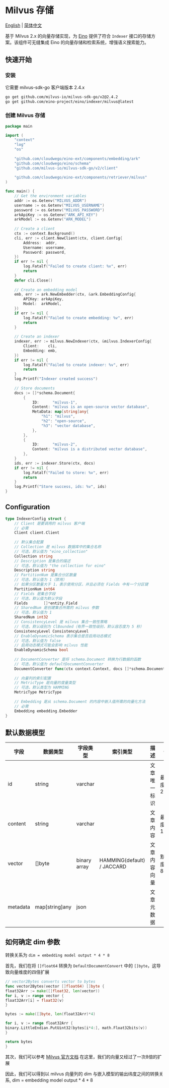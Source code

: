 # Milvus 存储

[English](README.md) | [简体中文](README_zh.md)

基于 Milvus 2.x 的向量存储实现，为 [Eino](https://github.com/cloudwego/eino) 提供了符合 `Indexer` 接口的存储方案。该组件可无缝集成
Eino 的向量存储和检索系统，增强语义搜索能力。

## 快速开始

### 安装

它需要 milvus-sdk-go 客户端版本 2.4.x

```bash
go get github.com/milvus-io/milvus-sdk-go/v2@2.4.2
go get github.com/eino-project/eino/indexer/milvus@latest
```

### 创建 Milvus 存储

```go
package main

import (
	"context"
	"log"
	"os"
	
	"github.com/cloudwego/eino-ext/components/embedding/ark"
	"github.com/cloudwego/eino/schema"
	"github.com/milvus-io/milvus-sdk-go/v2/client"
	
	"github.com/cloudwego/eino-ext/components/retriever/milvus"
)

func main() {
	// Get the environment variables
	addr := os.Getenv("MILVUS_ADDR")
	username := os.Getenv("MILVUS_USERNAME")
	password := os.Getenv("MILVUS_PASSWORD")
	arkApiKey := os.Getenv("ARK_API_KEY")
	arkModel := os.Getenv("ARK_MODEL")
	
	// Create a client
	ctx := context.Background()
	cli, err := client.NewClient(ctx, client.Config{
		Address:  addr,
		Username: username,
		Password: password,
	})
	if err != nil {
		log.Fatalf("Failed to create client: %v", err)
		return
	}
	defer cli.Close()
	
	// Create an embedding model
	emb, err := ark.NewEmbedder(ctx, &ark.EmbeddingConfig{
		APIKey: arkApiKey,
		Model:  arkModel,
	})
	if err != nil {
		log.Fatalf("Failed to create embedding: %v", err)
		return
	}
	
	// Create an indexer
	indexer, err := milvus.NewIndexer(ctx, &milvus.IndexerConfig{
		Client:    cli,
		Embedding: emb,
	})
	if err != nil {
		log.Fatalf("Failed to create indexer: %v", err)
		return
	}
	log.Printf("Indexer created success")
	
	// Store documents
	docs := []*schema.Document{
		{
			ID:      "milvus-1",
			Content: "milvus is an open-source vector database",
			MetaData: map[string]any{
				"h1": "milvus",
				"h2": "open-source",
				"h3": "vector database",
			},
		},
		{
			ID:      "milvus-2",
			Content: "milvus is a distributed vector database",
		},
	}
	ids, err := indexer.Store(ctx, docs)
	if err != nil {
		log.Fatalf("Failed to store: %v", err)
		return
	}
	log.Printf("Store success, ids: %v", ids)
}
```

## Configuration

```go
type IndexerConfig struct {
	// Client 是要调用的 milvus 客户端
	// 必需
	Client client.Client
	
	// 默认集合配置
	// Collection 是 milvus 数据库中的集合名称
	// 可选，默认值为 "eino_collection"
	Collection string
	// Description 是集合的描述
	// 可选，默认值为 "the collection for eino"
	Description string
	// PartitionNum 是集合分区数量
	// 可选，默认值为 1（禁用）
	// 如果分区数量大于 1，表示使用分区，并且必须在 Fields 中有一个分区键
	PartitionNum int64
	// Fields 是集合字段
	// 可选，默认值为默认字段
	Fields       []*entity.Field
	// SharedNum 是创建集合所需的 milvus 参数
	// 可选，默认值为 1
	SharedNum int32
	// ConsistencyLevel 是 milvus 集合一致性策略
	// 可选，默认级别为 ClBounded（有界一致性级别，默认容忍度为 5 秒）
	ConsistencyLevel ConsistencyLevel
	// EnableDynamicSchema 表示集合是否启用动态模式
	// 可选，默认值为 false
	// 启用动态模式可能会影响 milvus 性能
	EnableDynamicSchema bool
	
	// DocumentConverter 是将 schema.Document 转换为行数据的函数
	// 可选，默认值为 defaultDocumentConverter
	DocumentConverter func(ctx context.Context, docs []*schema.Document, vectors [][]float64) ([]interface{}, error)
	
	// 向量列的索引配置
	// MetricType 是向量的度量类型
	// 可选，默认类型为 HAMMING
	MetricType MetricType
	
	// Embedding 是从 schema.Document 的内容中嵌入值所需的向量化方法
	// 必需
	Embedding embedding.Embedder
}
```

## 默认数据模型

| 字段       | 数据类型           | 字段类型         | 索引类型                       | 描述     | 备注          |
|----------|----------------|--------------|----------------------------|--------|-------------|
| id       | string         | varchar      |                            | 文章唯一标识 | 最大长度: 255   |
| content  | string         | varchar      |                            | 文章内容   | 最大长度: 1024  |
| vector   | []byte         | binary array | HAMMING(default) / JACCARD | 文章内容向量 | 默认维度: 81920 |
| metadata | map[string]any | json         |                            | 文章元数据  |             |

## 如何确定 dim 参数

转换关系为 `dim = embedding model output * 4 * 8`

首先，我们在将 `[]float64` 转换为 `DefaultDocumentConvert` 中的 `[]byte`，这导致向量维度的四倍扩展

```go
// vector2Bytes converts vector to bytes
func vector2Bytes(vector []float64) []byte {
float32Arr := make([]float32, len(vector))
for i, v := range vector {
float32Arr[i] = float32(v)
}

bytes := make([]byte, len(float32Arr)*4)

for i, v := range float32Arr {
binary.LittleEndian.PutUint32(bytes[i*4:], math.Float32bits(v))
}

return bytes
}
```

其次，我们可以参考 [Milvus 官方文档](https://milvus.io/api-reference/go/v2.4.x/Collection/Vectors.md)
在这里，我们的向量又经过了一次8倍的扩展

因此，我们可以得到以 milvus 向量列的 dim 与嵌入模型的输出纬度之间的转换关系, dim = embedding model output * 4 * 8
